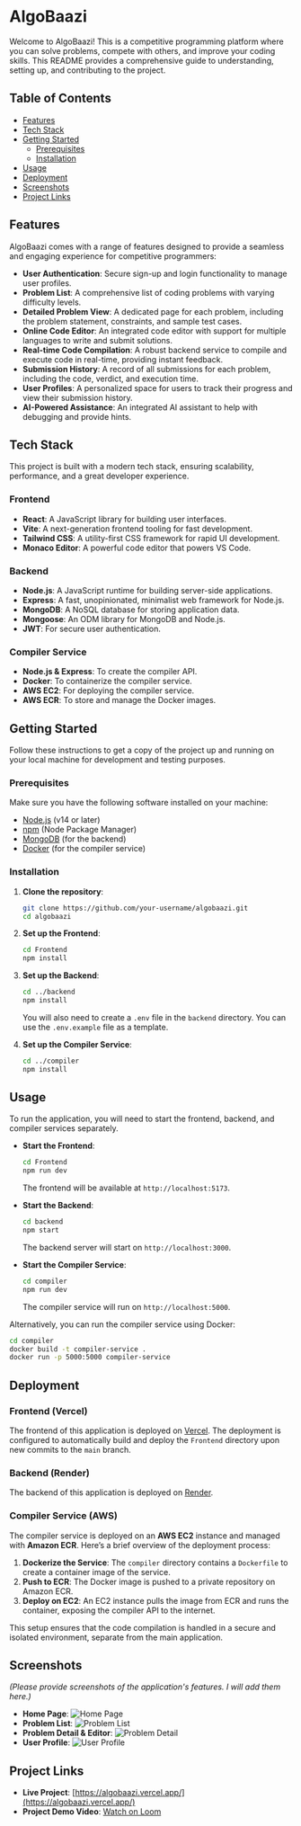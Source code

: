 # AlgoBaazi

Welcome to AlgoBaazi! This is a competitive programming platform where you can solve problems, compete with others, and improve your coding skills. This README provides a comprehensive guide to understanding, setting up, and contributing to the project.

## Table of Contents

- [Features](#features)
- [Tech Stack](#tech-stack)
- [Getting Started](#getting-started)
  - [Prerequisites](#prerequisites)
  - [Installation](#installation)
- [Usage](#usage)
- [Deployment](#deployment)
- [Screenshots](#screenshots)
- [Project Links](#project-links)

## Features

AlgoBaazi comes with a range of features designed to provide a seamless and engaging experience for competitive programmers:

- **User Authentication**: Secure sign-up and login functionality to manage user profiles.
- **Problem List**: A comprehensive list of coding problems with varying difficulty levels.
- **Detailed Problem View**: A dedicated page for each problem, including the problem statement, constraints, and sample test cases.
- **Online Code Editor**: An integrated code editor with support for multiple languages to write and submit solutions.
- **Real-time Code Compilation**: A robust backend service to compile and execute code in real-time, providing instant feedback.
- **Submission History**: A record of all submissions for each problem, including the code, verdict, and execution time.
- **User Profiles**: A personalized space for users to track their progress and view their submission history.
- **AI-Powered Assistance**: An integrated AI assistant to help with debugging and provide hints.

## Tech Stack

This project is built with a modern tech stack, ensuring scalability, performance, and a great developer experience.

### Frontend

- **React**: A JavaScript library for building user interfaces.
- **Vite**: A next-generation frontend tooling for fast development.
- **Tailwind CSS**: A utility-first CSS framework for rapid UI development.
- **Monaco Editor**: A powerful code editor that powers VS Code.

### Backend

- **Node.js**: A JavaScript runtime for building server-side applications.
- **Express**: A fast, unopinionated, minimalist web framework for Node.js.
- **MongoDB**: A NoSQL database for storing application data.
- **Mongoose**: An ODM library for MongoDB and Node.js.
- **JWT**: For secure user authentication.

### Compiler Service

- **Node.js & Express**: To create the compiler API.
- **Docker**: To containerize the compiler service.
- **AWS EC2**: For deploying the compiler service.
- **AWS ECR**: To store and manage the Docker images.

## Getting Started

Follow these instructions to get a copy of the project up and running on your local machine for development and testing purposes.

### Prerequisites

Make sure you have the following software installed on your machine:

- [Node.js](https://nodejs.org/) (v14 or later)
- [npm](https://www.npmjs.com/) (Node Package Manager)
- [MongoDB](https://www.mongodb.com/try/download/community) (for the backend)
- [Docker](https://www.docker.com/get-started) (for the compiler service)

### Installation

1. **Clone the repository**:
   ```bash
   git clone https://github.com/your-username/algobaazi.git
   cd algobaazi
   ```

2. **Set up the Frontend**:
   ```bash
   cd Frontend
   npm install
   ```

3. **Set up the Backend**:
   ```bash
   cd ../backend
   npm install
   ```
   You will also need to create a `.env` file in the `backend` directory. You can use the `.env.example` file as a template.

4. **Set up the Compiler Service**:
   ```bash
   cd ../compiler
   npm install
   ```

## Usage

To run the application, you will need to start the frontend, backend, and compiler services separately.

- **Start the Frontend**:
  ```bash
  cd Frontend
  npm run dev
  ```
  The frontend will be available at `http://localhost:5173`.

- **Start the Backend**:
  ```bash
  cd backend
  npm start
  ```
  The backend server will start on `http://localhost:3000`.

- **Start the Compiler Service**:
  ```bash
  cd compiler
  npm run dev
  ```
  The compiler service will run on `http://localhost:5000`.

Alternatively, you can run the compiler service using Docker:
```bash
cd compiler
docker build -t compiler-service .
docker run -p 5000:5000 compiler-service
```

## Deployment

### Frontend (Vercel)

The frontend of this application is deployed on [Vercel](https://vercel.com/). The deployment is configured to automatically build and deploy the `Frontend` directory upon new commits to the `main` branch.

### Backend (Render)

The backend of this application is deployed on [Render](https://render.com/).

### Compiler Service (AWS)

The compiler service is deployed on an **AWS EC2** instance and managed with **Amazon ECR**. Here’s a brief overview of the deployment process:

1. **Dockerize the Service**: The `compiler` directory contains a `Dockerfile` to create a container image of the service.
2. **Push to ECR**: The Docker image is pushed to a private repository on Amazon ECR.
3. **Deploy on EC2**: An EC2 instance pulls the image from ECR and runs the container, exposing the compiler API to the internet.

This setup ensures that the code compilation is handled in a secure and isolated environment, separate from the main application.

## Screenshots

*(Please provide screenshots of the application's features. I will add them here.)*

- **Home Page**: ![Home Page](image-placeholder.png)
- **Problem List**: ![Problem List](image-placeholder.png)
- **Problem Detail & Editor**: ![Problem Detail](image-placeholder.png)
- **User Profile**: ![User Profile](image-placeholder.png)

## Project Links

- **Live Project**: [https://algobaazi.vercel.app/](https://algobaazi.vercel.app/)
- **Project Demo Video**: [Watch on Loom](https://www.loom.com/share/db9f937204e44fc791eb09fbeb836f55?t=121&sid=c79008dc-c024-483c-b075-1abf64203b25)
